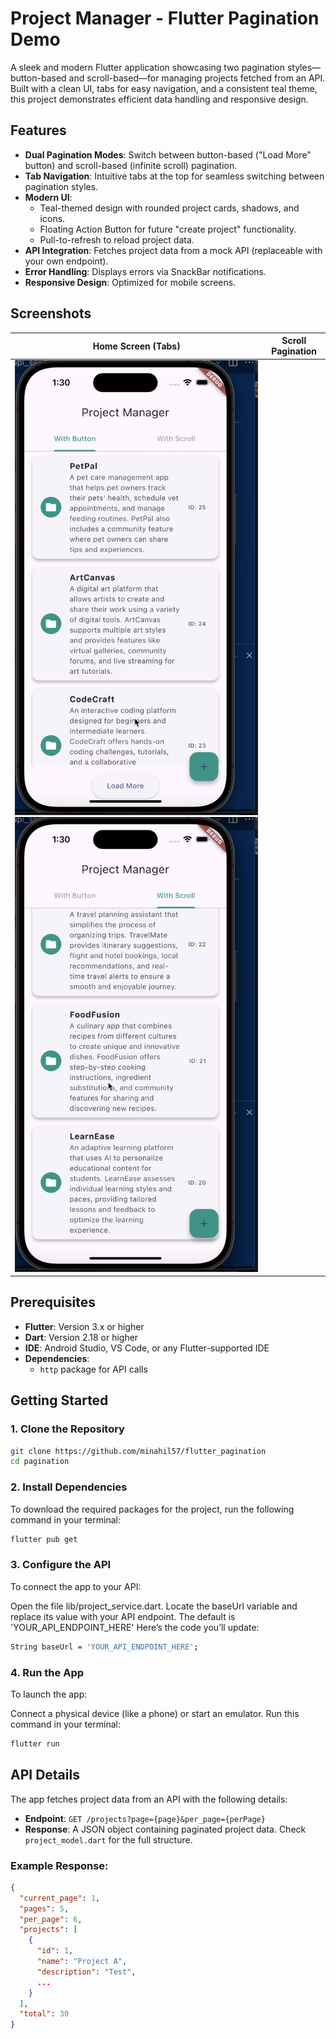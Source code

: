 # Project Manager - Flutter Pagination Demo



A sleek and modern Flutter application showcasing two pagination styles—button-based and scroll-based—for managing projects fetched from an API. Built with a clean UI, tabs for easy navigation, and a consistent teal theme, this project demonstrates efficient data handling and responsive design.

## Features

- **Dual Pagination Modes**: Switch between button-based ("Load More" button) and scroll-based (infinite scroll) pagination.
- **Tab Navigation**: Intuitive tabs at the top for seamless switching between pagination styles.
- **Modern UI**: 
  - Teal-themed design with rounded project cards, shadows, and icons.
  - Floating Action Button for future "create project" functionality.
  - Pull-to-refresh to reload project data.
- **API Integration**: Fetches project data from a mock API (replaceable with your own endpoint).
- **Error Handling**: Displays errors via SnackBar notifications.
- **Responsive Design**: Optimized for mobile screens.

## Screenshots

| Home Screen (Tabs)       | Scroll Pagination         |
|--------------------------|---------------------------|
| ![Tabs](screenshots/tabs.png)  ![Scroll](screenshots/scroll.png) |



## Prerequisites

- **Flutter**: Version 3.x or higher
- **Dart**: Version 2.18 or higher
- **IDE**: Android Studio, VS Code, or any Flutter-supported IDE
- **Dependencies**: 
  - `http` package for API calls

## Getting Started

### 1. Clone the Repository
```bash
git clone https://github.com/minahil57/flutter_pagination
cd pagination
```
### 2. Install Dependencies
To download the required packages for the project, run the following command in your terminal:

```bash
flutter pub get
```
 
 ### 3. Configure the API
To connect the app to your API:

Open the file lib/project_service.dart.
Locate the baseUrl variable and replace its value with your API endpoint. The default is 'YOUR_API_ENDPOINT_HERE'
Here’s the code you’ll update:

```bash 
String baseUrl = 'YOUR_API_ENDPOINT_HERE';
```

### 4. Run the App
To launch the app:

Connect a physical device (like a phone) or start an emulator.
Run this command in your terminal:

```bash
flutter run
```

## API Details

The app fetches project data from an API with the following details:

- **Endpoint**: `GET /projects?page={page}&per_page={perPage}`
- **Response**: A JSON object containing paginated project data. Check `project_model.dart` for the full structure.

### Example Response:

```json
{
  "current_page": 1,
  "pages": 5,
  "per_page": 6,
  "projects": [
    {
      "id": 1,
      "name": "Project A",
      "description": "Test",
      ...
    }
  ],
  "total": 30
}
```
